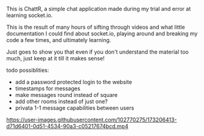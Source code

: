 This is ChattR, a simple chat application made during my trial and error at learning socket.io.

This is the result of many hours of sifting through videos and what little documentation I could find about socket.io, 
playing around and breaking my code a few times, and ultimately learning.

Just goes to show you that even if you don't understand the material too much, just keep at it till it makes sense!


todo possiblities:
  - add a password protected login to the website
  - timestamps for messages
  - make messages round instead of square
  - add other rooms instead of just one?
  - privata 1-1 message capabilities between users




https://user-images.githubusercontent.com/102770275/173206413-d71d6401-0d51-4534-90a3-c05217674bcd.mp4

